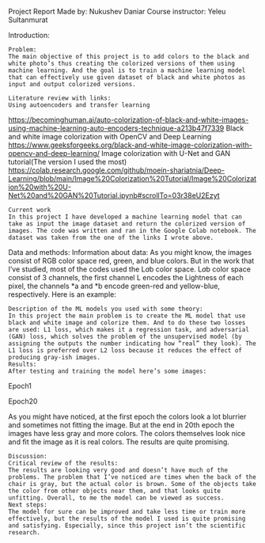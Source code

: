 












Project Report
Made by: Nukushev Daniar
Course instructor: Yeleu Sultanmurat






























Introduction:

	Problem:
	The main objective of this project is to add colors to the black and white photo’s thus creating the colorized versions of them using machine learning. And the goal is to train a machine learning model that can effectively use given dataset of black and white photos as input and output colorized versions.
	
	Literature review with links:
	Using autoencoders and transfer learning
https://becominghuman.ai/auto-colorization-of-black-and-white-images-using-machine-learning-auto-encoders-technique-a213b47f7339
	Black and white image colorization with OpenCV and Deep Learning
https://www.geeksforgeeks.org/black-and-white-image-colorization-with-opencv-and-deep-learning/ 
	Image colorization with U-Net and GAN tutorial(The version I used the most)
https://colab.research.google.com/github/moein-shariatnia/Deep-Learning/blob/main/Image%20Colorization%20Tutorial/Image%20Colorization%20with%20U-Net%20and%20GAN%20Tutorial.ipynb#scrollTo=03r38eU2Ezyt
	
	Current work
	In this project I have developed a machine learning model that can take as input the image dataset and return the colorized version of images. The code was written and ran in the Google Colab notebook. The dataset was taken from the one of the links I wrote above.

Data and methods:
	Information about data:
	As you might know, the images consist of RGB color space red, green, and blue colors. But in the work that I’ve studied, most of the codes used the L*a*b color space. L*a*b color space consist of 3 channels, the first channel L encodes the Lightness of each pixel, the channels *a and *b encode green-red and yellow-blue, respectively. Here is an example:
 
	Description of the ML models you used with some theory:
	In this project the main problem is to create the ML model that use black and white image and colorize them. And to do these two losses are used: L1 loss, which makes it a regression task, and adversarial (GAN) loss, which solves the problem of the unsupervised model (by assigning the outputs the number indicating how “real” they look). The L1 loss is preferred over L2 loss because it reduces the effect of producing gray-ish images. 
	Results:
	After testing and training the model here’s some images:
Epoch1
 
 
Epoch20
 
 
As you might have noticed, at the first epoch the colors look a lot blurrier and sometimes not fitting the image. But at the end in 20th epoch the images have less gray and more colors. The colors themselves look nice and fit the image as it is real colors. The results are quite promising.

	Discussion:
	Critical review of the results:
	The results are looking very good and doesn’t have much of the problems. The problem that I’ve noticed are times when the back of the chair is gray, but the actual color is brown. Some of the objects take the color from other objects near them, and that looks quite unfitting. Overall, to me the model can be viewed as success.
	Next steps:
	The model for sure can be improved and take less time or train more effectively, but the results of the model I used is quite promising and satisfying. Especially, since this project isn’t the scientific research.
